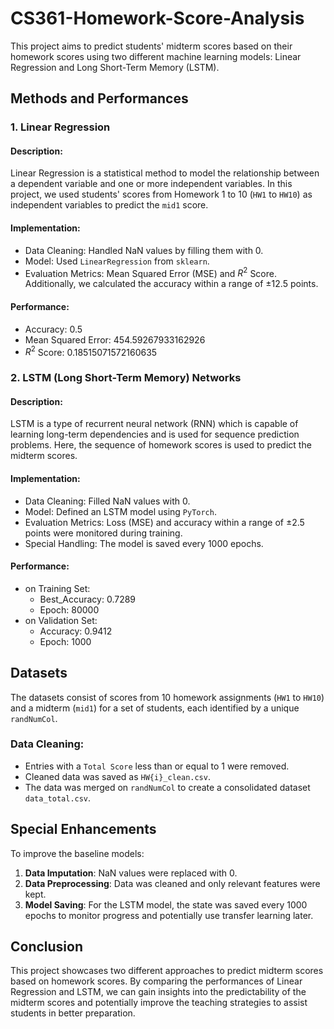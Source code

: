 

# CS361-Homework-Score-Analysis


This project aims to predict students' midterm scores based on their homework scores using two different machine learning models: Linear Regression and Long Short-Term Memory (LSTM).

## Methods and Performances

### 1. Linear Regression

#### Description:
Linear Regression is a statistical method to model the relationship between a dependent variable and one or more independent variables. In this project, we used students' scores from Homework 1 to 10 (`HW1` to `HW10`) as independent variables to predict the `mid1` score.

#### Implementation:
- Data Cleaning: Handled NaN values by filling them with 0.
- Model: Used `LinearRegression` from `sklearn`.
- Evaluation Metrics: Mean Squared Error (MSE) and $R^{2}$ Score. Additionally, we calculated the accuracy within a range of ±12.5 points.

#### Performance:

- Accuracy: 0.5
- Mean Squared Error: 454.59267933162926
- $R^{2}$ Score: 0.18515071572160635

### 2. LSTM (Long Short-Term Memory) Networks

#### Description:
LSTM is a type of recurrent neural network (RNN) which is capable of learning long-term dependencies and is used for sequence prediction problems. Here, the sequence of homework scores is used to predict the midterm scores.

#### Implementation:
- Data Cleaning: Filled NaN values with 0.
- Model: Defined an LSTM model using `PyTorch`.
- Evaluation Metrics: Loss (MSE) and accuracy within a range of ±2.5 points were monitored during training.
- Special Handling: The model is saved every 1000 epochs.

#### Performance:

- on Training Set:
  - Best_Accuracy: 0.7289
  - Epoch: 80000
- on Validation Set:
  - Accuracy: 0.9412
  - Epoch: 1000

## Datasets

The datasets consist of scores from 10 homework assignments (`HW1` to `HW10`) and a midterm (`mid1`) for a set of students, each identified by a unique `randNumCol`. 

### Data Cleaning:
- Entries with a `Total Score` less than or equal to 1 were removed.
- Cleaned data was saved as `HW{i}_clean.csv`.
- The data was merged on `randNumCol` to create a consolidated dataset `data_total.csv`.

## Special Enhancements

To improve the baseline models:
1. **Data Imputation**: NaN values were replaced with 0.
2. **Data Preprocessing**: Data was cleaned and only relevant features were kept.
3. **Model Saving**: For the LSTM model, the state was saved every 1000 epochs to monitor progress and potentially use transfer learning later.

## Conclusion

This project showcases two different approaches to predict midterm scores based on homework scores. By comparing the performances of Linear Regression and LSTM, we can gain insights into the predictability of the midterm scores and potentially improve the teaching strategies to assist students in better preparation.